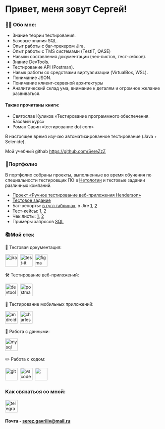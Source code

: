 # Привет, меня зовут Сергей!

### 👨‍💻 Обо мне:
- Знание теории тестирования.
- Базовые знания SQL.
- Опыт работы с баг-трекером Jira.
- Опыт работы с TMS системами (TestIT, QASE)
- Навыки составления документации (чек-листов, тест-кейсов).
- Знание DevTools.
- Тестирование API (Postman).
- Навык работы со средствами виртуализации (VirtualBox, WSL).
- Понимание JSON.
- Понимание клиент-сервеной архитектуры
- Аналитический склад ума, внимание к деталям и огромное желание развиваться.

#### Также прочитаны книги:
- Святослав Куликов «Тестирование программного обеспечения. Базовый курс»
- Роман Савин «tестирование dot com»

В настоящее время изучаю автоматизированное тестирование (Java + Selenide).

Мой учебный githab https://github.com/SereZzZ

### 💼<a name="up" />Портфолио
В портфолио собраны проекты, выполненные во время обучения по специальности тестировщик ПО в [Нетологии](https://netology.ru/programs/qa) и тестовые задании различных компаний.
- [Проект «Ручное тестирование веб-приложения Henderson»](https://github.com/SereZzZ/Manual-testing)
- [Тестовое задание](https://docs.google.com/document/d/1Lfc-mI2VMGJAEUGrQFOH8GgPkEST6QMgAQ1t0hlE0tw/edit)
- Баг-репорты: [в гугл таблицах](https://docs.google.com/spreadsheets/d/1FS4DEZm3bgtO0BgMYx4gjx2YE3r7kB5h2esr30v8FW4/edit?gid=0#gid=0), в Jire [1](https://docs.google.com/document/d/17cpmaTpamFntc694UQo2Ulqjdb3yfkaX58fVFuBRub0/edit), [2](https://docs.google.com/document/d/1cNcV8V_yriFT7sprdX0uySuTuNhQSSME084I6YLUqP4/edit)
- Тест-кейсы: [1](https://docs.google.com/spreadsheets/d/1zrUeg7osEa6DZHDZedmzpECvdUAPYEGW8tb3BgKpE6I/edit?gid=0#gid=0), [2](https://docs.google.com/spreadsheets/d/1vC4Q3ruMtDAHAuVcZwjLnposarj9L_uuhHFnuVNv3MI/edit?gid=0#gid=0)
- Чек листы: [1](https://docs.google.com/spreadsheets/d/13lGeDPDc2DS7re7gbBSFdK_ButN5zsgp-bz9XxWcacg/edit?gid=2049852167#gid=2049852167), [2](https://docs.google.com/spreadsheets/d/1if7qYd8V1UBCkxDImvIuDx0Q6MiAVG_IYDv_H9WiRE8/edit?gid=0#gid=0)
- Примеры запросов [SQL](https://github.com/SereZzZ/sql/blob/main/README.md)
### 📚Мой стек
📁 Тестовая документация:
<div>
  <img src="https://cdn.jsdelivr.net/gh/devicons/devicon/icons/jira/jira-original.svg" title="jira" alt="jira" width="40" height="40"/>&nbsp
  <img src="https://docs.testit.software/images/testit_logo_icon_blue.png" title="test-it" alt="test-it" width="40" height="40"/>&nbsp
  <img src="https://cdn.jsdelivr.net/gh/devicons/devicon/icons/figma/figma-original.svg" title="figma" alt="figma" width="40" height="40"/>&nbsp
</div>

🛠 Тестирование веб-приложений:

<div>
  <img src="https://d33wubrfki0l68.cloudfront.net/38b5c953a4667366685d55db55d057c86db1fc54/a0fdc/static/acae6b24d940347661ca901ea07f47c1/chrome-dev-logo-icon.png" title="devtools" alt="devtools" width="40" height="40"/>&nbsp
  <img src="https://seeklogo.com/images/P/postman-logo-0087CA0D15-seeklogo.com.png" title="postman" alt="postman" width="40" height="40"/>&nbsp
</div>

📱 Тестирование мобильных приложений:

<div>
  <img src="https://cdn.jsdelivr.net/gh/devicons/devicon/icons/androidstudio/androidstudio-original.svg" title="android-studio" alt="android-studio" width="40" height="40"/>&nbsp
  <img src="https://cdn.icon-icons.com/icons2/3053/PNG/512/charles_proxy_macos_bigsur_icon_190302.png" title="charles-proxy" alt="charles-proxy" width="40" height="40"/>&nbsp
</div>

💾 Работа с данными:

<div>
  <img src="https://cdn.jsdelivr.net/gh/devicons/devicon/icons/mysql/mysql-original.svg" title="mysql" alt="mysql" width="40" height="40"/>&nbsp
</div>

✏️ Работа с кодом:

<div>
  <img src="https://cdn.jsdelivr.net/gh/devicons/devicon/icons/git/git-original.svg" title="git" alt="git" width="40" height="40"/>&nbsp
  <img src="https://cdn.jsdelivr.net/gh/devicons/devicon/icons/vscode/vscode-original.svg" title="vscode" alt="vscode" width="40" height="40"/>&nbsp
 <img src="https://avatars.mds.yandex.net/i?id=a729196337b81dad67df078f1d9d83b868406bb7-5109844-images-thumbs&n=13" width="40" height="40"/>&nbsp
</div>

### Как связаться со мной:
<div>
<a href="https://t.me/Gavriliv_S" target="_blank">
      <img src="https://cdn-icons-png.flaticon.com/512/2111/2111646.png" width="40" height="40" title="telegram" alt="telegram" />
    </a>
  </div>

#### Почта - serez.gavriliv@mail.ru
